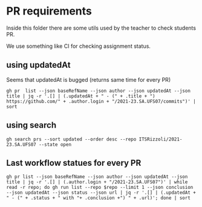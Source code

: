 # PR requirements

Inside this folder there are some utils used by the teacher to check students PR.

We use something like CI for checking assignment status.

## using updatedAt

Seems that updatedAt is bugged (returns same time for every PR)

`gh pr  list --json baseRefName --json author --json updatedAt --json title | jq -r '.[] | (.updatedAt + " - (" + .title + ") https://github.com/" + .author.login + "/2021-23.SA.UFS07/commits")' | sort`

## using search
`gh search prs --sort updated --order desc --repo ITSRizzoli/2021-23.SA.UFS07 --state open`

## Last workflow statues for every PR

`gh pr list --json baseRefName --json author --json updatedAt --json title | jq -r '.[] | (.author.login + "/2021-23.SA.UFS07")' | while read -r repo; do gh run list --repo $repo --limit 1 --json conclusion --json updatedAt --json status --json url | jq -r '.[] | (.updatedAt + " - (" + .status + " with "+ .conclusion +") " + .url)'; done | sort`
